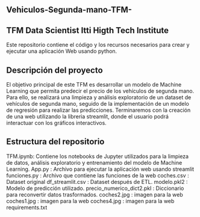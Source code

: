 ## Vehiculos-Segunda-mano-TFM-
## TFM Data Scientist Itti Higth Tech Institute

Este repositorio contiene el código y los recursos necesarios para crear y ejecutar una aplicación Web usando python. 

## Descripción del proyecto

El objetivo principal de este TFM es desarrollar un modelo de Machine Learning que permita predecir el precio de los vehículos de segunda mano. Para ello, se realizará una limpieza y análisis exploratorio de un dataset de vehículos de segunda mano, seguido de la implementación de un modelo de regresión para realizar las predicciones.
Terminaremos con la creación de una web utilizando la libreria streamlit, donde el usuario podrá interactuar con los gráficos interactivos.

## Estructura del repositorio

TFM.ipynb:  Contiene los notebooks de Jupyter utilizados para la limpieza de datos, análisis exploratorio y entrenamiento del modelo de Machine Learning.
App.py : Archivo para ejecutar la aplicación web usando streamlit
funciones.py : Archivo que contiene las funciones de la web 
coches.csv : Dataset original
df_streamlit.csv : Dataset después de ETL.
modelo.pkl2 : Modelo de predicción utilizado.
precio_numerico_dict2.pkl : Diccionario para reconvertir datos trasformados.
coches2.jpg : imagen para la web
coches1.jpg : imagen para la web
coches4.jpg : imagen para la web
requirements.txt
